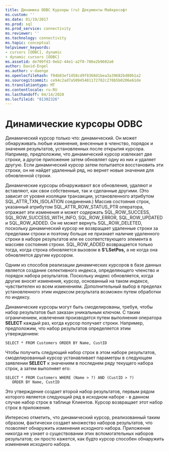 ```yaml
---
title: Динамика ODBC Курзоры (ru) Документы Майкрософт
ms.custom: ''
ms.date: 01/19/2017
ms.prod: sql
ms.prod_service: connectivity
ms.reviewer: ''
ms.technology: connectivity
ms.topic: conceptual
helpviewer_keywords:
- cursors [ODBC], dynamic
- dynamic cursors [ODBC]
ms.assetid: de709fd3-9eb2-44e1-a2f0-786e2b9602a6
author: David-Engel
ms.author: v-daenge
ms.openlocfilehash: f94b83ef1458cd9f8368d1bea3a39682bd80b1a2
ms.sourcegitcommit: ce94c2ad7a50945481172782c270b5b0206e61de
ms.translationtype: MT
ms.contentlocale: ru-RU
ms.lasthandoff: 04/14/2020
ms.locfileid: "81302326"
---
```

# <a name="odbc-dynamic-cursors"></a>Динамические курсоры ODBC
Динамический курсор только что: динамический. Он может обнаруживать любые изменения, внесенные в членство, порядок и значения результатов, установленных после открытия курсора. Например, предположим, что динамический курсор извлекает две строки, а другое приложение затем обновляет одну из них и удаляет другую. Если динамический курсор затем попытается восстановить эти строки, он не найдет удаленный ряд, но вернет новые значения для обновленной строки.  
  
 Динамические курсоры обнаруживают все обновления, удаляют и вставляют, как свои собственные, так и сделанные другими. (Это зависит от уровня изоляции транзакции, установленного атрибутом SQL_ATTR_TXN_ISOLATION соединения.) Массив состояния строк, указанный атрибутом SQL_ATTR_ROW_STATUS_PTR оператора, отражает эти изменения и может содержать SQL_ROW_SUCCESS, SQL_ROW_SUCCESS_WITH_INFO, SQL_ROW_ERROR, SQL_ROW_UPDATED и SQL_ROW_ADDED. Он не может вернуть SQL_ROW_DELETED, поскольку динамический курсор не возвращает удаленные строки за пределами строки и поэтому больше не признает наличие удаленного строки в наборе результатов или ее соответствующего элемента в массиве состояния строки. SQL_ROW_ADDED возвращается только тогда, когда строка обновляется вызовом в **S'LSetPos,** а не когда она обновляется другим курсором.  
  
 Одним из способов реализации динамических курсоров в базе данных является создание селективного индекса, определяющего членство и порядок набора результатов. Поскольку индекс обновляется, когда другие вносят изменения, курсор, основанный на таком индексе, чувствителен ко всем изменениям. Дополнительный выбор в пределах установленного этим индексом результата возможен путем обработки по индексу.  
  
 Динамические курсоры могут быть смоделированы, требуя, чтобы набор результатов был заказан уникальным ключом. С таким ограничением, извлечения производятся путем выполнения оператора **SELECT** каждый раз, когда курсор получает строки. Например, предположим, что набор результатов определяется этим утверждением:  
  
```  
SELECT * FROM Customers ORDER BY Name, CustID  
```  
  
 Чтобы получить следующий набор строк в этом наборе результатов, смоделированный курсор устанавливает параметры в следующем заявлении **SELECT** к значениям в последнем ряду текущего набора строк, а затем выполняет его:  
  
```  
SELECT * FROM Customers WHERE (Name > ?) AND (CustID > ?)  
   ORDER BY Name, CustID  
```  
  
 Это утверждение создает второй набор результатов, первым рядом которого является следующий ряд в исходном наборе - в данном случае набор строк в таблице Клиентов. Курсор возвращает этот набор строк в приложение.  
  
 Интересно отметить, что динамический курсор, реализованный таким образом, фактически создает множество наборов результатов, что позволяет обнаружить изменения исходного набора. Приложение никогда не узнает о существовании этих вспомогательных наборов результатов; он просто кажется, как будто курсор способен обнаружить изменения исходного набора.
